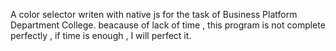 A color selector writen with native js for the task of Business Platform Department College.
beacause of lack of time , this program is not complete perfectly , if time is enough , I will perfect it.
